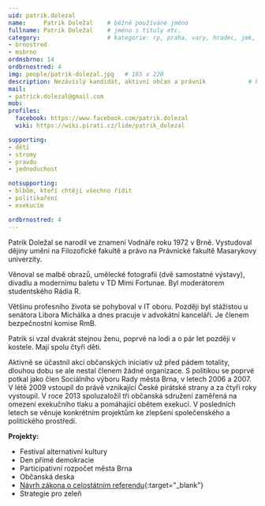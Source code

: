 ```yaml
---
uid: patrik.dolezal
name:     Patrik Doležal  	# běžně používáné jméno
fullname: Patrik Doležal 	# jméno s tituly etc.
category:                 	# kategorie: rp, praha, vary, hradec, jmk, senat
- brnostred
- msbrno
ordmsbrno: 14
ordbrnostred: 4
img: people/patrik-dolezal.jpg   # 165 x 220
description: Nezávislý kandidát, aktivní občan a právník          	# kratký popis, max 160 znaků
mail:
- patrick.dolezal@gmail.com
mob:			  
profiles:              
  facebook: https://www.facebook.com/patrik.dolezal  
  wiki: https://wiki.pirati.cz/lide/patrik_dolezal

supporting:
- děti
- stromy
- pravdu
- jednoduchost

notsupporting:
- blbům, kteří chtějí všechno řídit
- politikaření
- exekucím

ordbrnostred: 4
---
```


Patrik Doležal se narodil ve znamení Vodnáře roku 1972 v Brně. Vystudoval dějiny umění na Filozofické fakultě a právo na Právnické fakultě Masarykovy univerzity.

Věnoval se malbě obrazů, umělecké fotografii (dvě samostatné výstavy), divadlu a modernímu baletu v TD Mimi Fortunae. Byl moderátorem studentského Rádia R.

Většinu profesního života se pohyboval v IT oboru. Později byl stážistou u senátora Libora Michálka a dnes pracuje v advokátní kanceláři. Je členem bezpečnostní komise RmB.

Patrik si vzal dvakrát stejnou ženu, poprvé na lodi a o pár let později v kostele. Mají spolu čtyři děti.

Aktivně se účastnil akcí občanských iniciativ už před pádem totality, dlouhou dobu se ale nestal členem žádné organizace. S politikou se poprvé potkal jako člen Sociálního výboru Rady města Brna, v letech 2006 a 2007. V létě 2009 vstoupil do právě vznikající České pirátské strany a za čtyři roky vystoupil. V roce 2013 spoluzaložil tři občanská sdružení zaměřená na omezení exekučního tlaku a pomáhající obětem exekucí. V posledních letech se věnuje konkrétním projektům ke zlepšení společenského a politického prostředí.

**Projekty:**

- Festival alternativní kultury
- Den přímé demokracie
- Participativní rozpočet města Brna
- Občanská deska
- [Návrh zákona o celostátním referendu](http://www.funkcnireferendum.cz){:target="_blank"}
- Strategie pro zeleň
